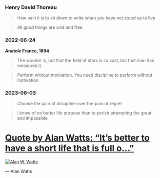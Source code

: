 ### Henry David Thoreau

> How vain it is to sit down to write when you have not stood up to live

> All good things are wild and free

### 2022-06-24
**Anatole France, 1894** 
> The wonder is, not that the field of stars is so vast, but that man has measured it.


> Perform without motivation. You need discipline to perform without motivation.

### 2023-06-03
> Choose the pain of discipline over the pain of regret

> I know of no better life purpose than to perish attempting the great and impossible


# [Quote by Alan Watts: “It’s better to have a short life that is full o...”](https://www.goodreads.com/quotes/1216635-it-s-better-to-have-a-short-life-that-is-full)
[![Alan W. Watts](https://i.gr-assets.com/images/S/compressed.photo.goodreads.com/authors/1427892345i/1501668._UX200_CR0,16,200,200_.jpg)](https://www.goodreads.com/author/show/1501668.Alan_W_Watts)

 ―  Alan Watts